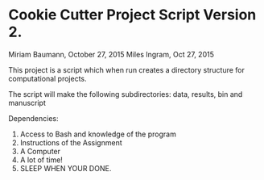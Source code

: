 
# Cookie Cutter Project Script Version 2.  
Miriam Baumann, October 27, 2015
Miles Ingram, Oct 27, 2015

This project is a script which when run creates a directory structure 
for computational projects.

The script will make the following subdirectories: data, results, bin 
and manuscript

Dependencies: 
1. Access to Bash and knowledge of the program
2. Instructions of the Assignment 
3. A Computer 
4. A lot of time!
5. SLEEP WHEN YOUR DONE. 
